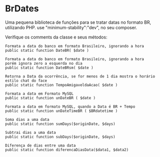 # BrDates

Uma pequena biblioteca de funções para se tratar datas no formato BR, utilizando PHP.
use "minimum-stability":"dev", no seu composer.

Verifique os comments da classe e seus métodos:

    Formata a data do banco em formato Brasileiro, ignorando a hora
    public static function DateBR( $date ) 
    
    Formata a data do banco em formato Brasileiro, ignorando a hora
    porém ignora zero a esquerda no dia
    public static function DateBRsm( $date ) 
    
    Retorna a Data da ocorrência, se for menos de 1 dia mostra o horário
    estilo chat do face
    public static function TempoAmigaveldaAcao( $date ) 
    
    Formata a data em Formato MySQL
    public static function unDateBR ( $date )
    
    Formata a data em formato MySQL, quando a Data é BR + Tempo
    public static function unDateTimeBR ( $BRdatetime ) 
    
    Soma dias a uma data
    public static function sumDays($originDate, $days)
    
    Subtrai dias a uma data
    public static function subDays($originDate, $days)
    
    Diferença de dias entre uma data
    public static function diferencaDiasData($data1, $data2)
